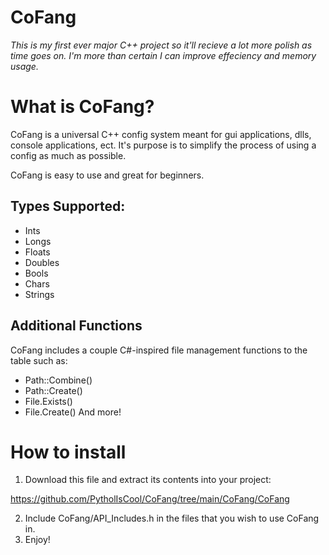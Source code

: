 # CoFang
*This is my first ever major C++ project so it'll recieve a lot more polish as time goes on.*
*I'm more than certain I can improve effeciency and memory usage.*
# What is CoFang?
CoFang is a universal C++ config system meant for gui applications, dlls, console applications, ect.
It's purpose is to simplify the process of using a config as much as possible.

CoFang is easy to use and great for beginners.

## Types Supported:
- Ints
- Longs
- Floats
- Doubles
- Bools
- Chars
- Strings

## Additional Functions
CoFang includes a couple C#-inspired file management functions to the table such as:
- Path::Combine()
- Path::Create()
- File.Exists()
- File.Create()
And more!

# How to install
1. Download this file and extract its contents into your project:

https://github.com/PytholIsCool/CoFang/tree/main/CoFang/CoFang

2. Include CoFang/API_Includes.h in the files that you wish to use CoFang in.
3. Enjoy!
